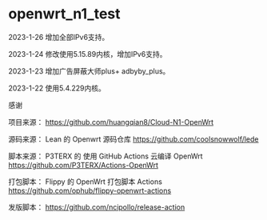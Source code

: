 # openwrt_n1_test

2023-1-26 增加全部IPv6支持。

2023-1-24 修改使用5.15.89内核，增加IPv6支持。

2023-1-23 增加广告屏蔽大师plus+ adbyby_plus。

2023-1-22 使用5.4.229内核。

感谢 

项目来源： https://github.com/huangqian8/Cloud-N1-OpenWrt

源码来源： Lean 的 Openwrt 源码仓库 https://github.com/coolsnowwolf/lede

脚本来源： P3TERX 的 使用 GitHub Actions 云编译 OpenWrt https://github.com/P3TERX/Actions-OpenWrt

打包脚本： Flippy 的 OpenWrt 打包脚本 Actions https://github.com/ophub/flippy-openwrt-actions

发版脚本： https://github.com/ncipollo/release-action
